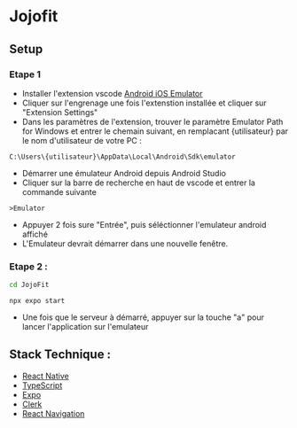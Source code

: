 # Jojofit

## Setup

### Etape 1

 - Installer l'extension vscode [Android iOS Emulator](https://marketplace.visualstudio.com/items?itemName=DiemasMichiels.emulate)
 - Cliquer sur l'engrenage une fois l'extenstion installée et cliquer sur "Extension Settings"
 - Dans les paramètres de l'extension, trouver le paramètre Emulator Path for Windows et entrer le chemain suivant, en remplacant {utilisateur} par le nom d'utilisateur de votre PC : 

 ```
 C:\Users\{utilisateur}\AppData\Local\Android\Sdk\emulator
 ```
 - Démarrer une émulateur Android depuis Android Studio
 - Cliquer sur la barre de recherche en haut de vscode et entrer la commande suivante 
 ```
 >Emulator
 ```
 - Appuyer 2 fois sure "Entrée", puis séléctionner l'emulateur android affiché
 - L'Emulateur devrait démarrer dans une nouvelle fenêtre.

### Etape 2 : 

```sh
cd JojoFit
```

```shell
npx expo start
```
 - Une fois que le serveur à démarré, appuyer sur la touche "a" pour lancer l'application sur l'emulateur

 ## Stack Technique :

 - [React Native](https://reactnative.dev/)
 - [TypeScript](https://www.typescriptlang.org/)
 - [Expo](https://expo.dev/)
 - [Clerk](https://clerk.com/)
 - [React Navigation](https://reactnavigation.org/)

